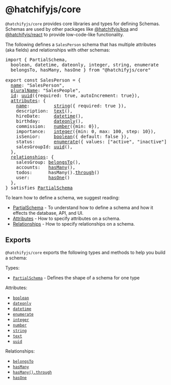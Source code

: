 # @hatchifyjs/core

`@hatchifyjs/core` provides core libraries and types for defining Schemas. Schemas are used by other packages like [@hatchifyjs/koa](../koa/README.md) and [@hatchifyjs/react](../react/README.md) to provide low-code-like functionality.

The following defines a `SalesPerson` schema that has multiple attributes (aka fields) and relationships with other schemas:

<pre>
import { PartialSchema, 
  boolean, datetime, dateonly, integer, string, enumerate
  belongsTo, hasMany, hasOne } from "@hatchifyjs/core"
  
export const SalesPerson = {
  <a href="core/PartialSchema.md#schemaname">name</a>: "SalesPerson",
  <a href="core/PartialSchema.md#schemapluralname">pluralName</a>: "SalesPeople",
  <a href="./PartialSchema.md#id">id</a>: <a href="core/attribute-types/uuid.md">uuid</a>({required: true, autoIncrement: true}),
  <a href="./core/attribute-types/README.md">attributes</a>: {
    <a href="core/PartialSchema.md#general-guidelines">name</a>:         <a href="core/attribute-types/string.md">string</a>({ required: true }),
    description:  <a href="core/attribute-types/text.md">text</a>(),
    hireDate:     <a href="core/attribute-types/datetime.md">datetime</a>(),
    birthday:     <a href="./core/attribute-types/datetime.md">dateonly</a>(),
    commission:   <a href="./core/attribute-types/number.md">number</a>({min: 0}),
    importance:   <a href="core/attribute-types/integer.md">integer</a>({min: 0, max: 100, step: 10}),
    isSenior:     <a href="core/attribute-types/boolean.md">boolean</a>({ default: false }),
    status:       <a href="core/attribute-types/enum.md">enumerate</a>({ values: ["active", "inactive"] }),
    salesGroupId: <a href="./core/attribute-types/uuid.md">uuid</a>(),
  },
  <a href="./core/relationship-types/README.md">relationships</a>: {
    salesGroup: <a href="core/relationship-types/belongs-to.md">belongsTo</a>(),
    accounts:   <a href="core/relationship-types/has-many.md">hasMany</a>(),
    todos:      hasMany().<a href="core/relationship-types/has-many-through.md">through</a>()
    user:       <a href="./core/relationship-types/has-one.md">hasOne</a>()
  },
} satisfies <a href="core/PartialSchema.md">PartialSchema</a>
</pre>

To learn how to define a schema, we suggest reading:

- [PartialSchema](./PartialSchema.md) - To understand how to define a schema and how it effects the database, API, and UI.
- [Attributes](./attribute-types/README.md) - How to specify attributes on a schema.
- [Relationships](./relationship-types/README.md) - How to specify relationships on a schema.

## Exports

`@hatchifyjs/core` exports the following types and methods to help you build a schema:

Types:

- [`PartialSchema`](./PartialSchema.md) - Defines the shape of a schema for one type

Attributes:

- [`boolean`](./boolean.md)
- [`dateonly`](./dateonly.md)
- [`datetime`](./datetime.md)
- [`enumerate`](./enum.md)
- [`integer`](./integer.md)
- [`number`](./number.md)
- [`string`](./string.md)
- [`text`](./text.md)
- [`uuid`](./uuid.md)

Relationships:

- [`belongsTo`](./belongs-to.md)
- [`hasMany`](./has-many.md)
- [`hasMany().through`](./has-many-through.md)
- [`hasOne`](./has-one.md)
